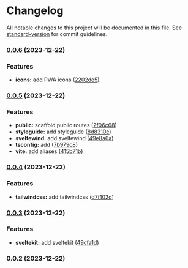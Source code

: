 # Changelog

All notable changes to this project will be documented in this file. See [standard-version](https://github.com/conventional-changelog/standard-version) for commit guidelines.

### [0.0.6](https://github.com/ksedelhi/ksedelhi.com/compare/v0.0.5...v0.0.6) (2023-12-22)


### Features

* **icons:** add PWA icons ([2202de5](https://github.com/ksedelhi/ksedelhi.com/commit/2202de5b64d1bb18c46b6c324da9e80bdf1e1192))

### [0.0.5](https://github.com/ksedelhi/ksedelhi.com/compare/v0.0.4...v0.0.5) (2023-12-22)


### Features

* **public:** scaffold public routes ([2f06c68](https://github.com/ksedelhi/ksedelhi.com/commit/2f06c68d03f0c09687ef2fd563f0173c0d3af815))
* **styleguide:** add styleguide ([8d8310e](https://github.com/ksedelhi/ksedelhi.com/commit/8d8310e2e92b35c73b0630b3cbb0d95434a58af2))
* **sveltewind:** add sveltewind ([49e8a6a](https://github.com/ksedelhi/ksedelhi.com/commit/49e8a6adf0025c54d8f473b474fcfad663e91476))
* **tsconfig:** add ([7b979c8](https://github.com/ksedelhi/ksedelhi.com/commit/7b979c86a360f7d2ae85a8974cec7652799b9c62))
* **vite:** add aliases ([415b71b](https://github.com/ksedelhi/ksedelhi.com/commit/415b71b6763dcd23cfc789493c40a2eb4f78f367))

### [0.0.4](https://github.com/ksedelhi/ksedelhi.com/compare/v0.0.3...v0.0.4) (2023-12-22)


### Features

* **tailwindcss:** add tailwindcss ([d7f102d](https://github.com/ksedelhi/ksedelhi.com/commit/d7f102d05ed49701c58563efaa7107e2f23f8dd8))

### [0.0.3](https://github.com/ksedelhi/ksedelhi.com/compare/v0.0.2...v0.0.3) (2023-12-22)


### Features

* **sveltekit:** add sveltekit ([49cfa1d](https://github.com/ksedelhi/ksedelhi.com/commit/49cfa1d62d432ef307adca9e266a982b8c3a480a))

### 0.0.2 (2023-12-22)
